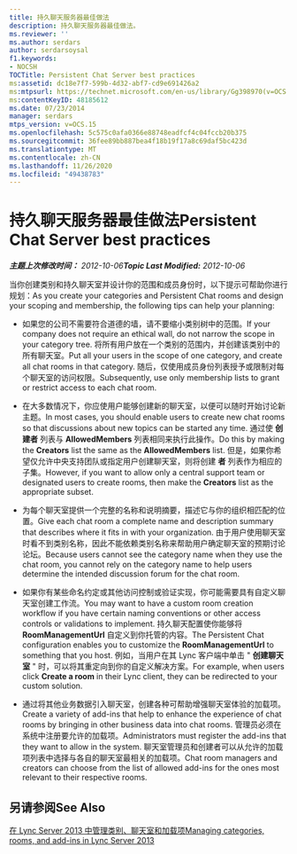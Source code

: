 ```yaml
---
title: 持久聊天服务器最佳做法
description: 持久聊天服务器最佳做法。
ms.reviewer: ''
ms.author: serdars
author: serdarsoysal
f1.keywords:
- NOCSH
TOCTitle: Persistent Chat Server best practices
ms:assetid: dc18e7f7-599b-4d32-abf7-cd9e691426a2
ms:mtpsurl: https://technet.microsoft.com/en-us/library/Gg398970(v=OCS.15)
ms:contentKeyID: 48185612
ms.date: 07/23/2014
manager: serdars
mtps_version: v=OCS.15
ms.openlocfilehash: 5c575c0afa0366e88748eadfcf4c04fccb20b375
ms.sourcegitcommit: 36fee89bb887bea4f18b19f17a8c69daf5bc423d
ms.translationtype: MT
ms.contentlocale: zh-CN
ms.lasthandoff: 11/26/2020
ms.locfileid: "49438783"
---
```

# <a name="persistent-chat-server-best-practices"></a><span data-ttu-id="8036c-103">持久聊天服务器最佳做法</span><span class="sxs-lookup"><span data-stu-id="8036c-103">Persistent Chat Server best practices</span></span>

<div data-xmlns="http://www.w3.org/1999/xhtml">

<div class="topic" data-xmlns="http://www.w3.org/1999/xhtml" data-msxsl="urn:schemas-microsoft-com:xslt" data-cs="https://msdn.microsoft.com/">

<div data-asp="https://msdn2.microsoft.com/asp">



</div>

<div id="mainSection">

<div id="mainBody"><span data-ttu-id="8036c-104">

<span> </span></span><span class="sxs-lookup"><span data-stu-id="8036c-104">

<span> </span></span></span>

<span data-ttu-id="8036c-105">_**主题上次修改时间：** 2012-10-06_</span><span class="sxs-lookup"><span data-stu-id="8036c-105">_**Topic Last Modified:** 2012-10-06_</span></span>

<span data-ttu-id="8036c-106">当你创建类别和持久聊天室并设计你的范围和成员身份时，以下提示可帮助你进行规划：</span><span class="sxs-lookup"><span data-stu-id="8036c-106">As you create your categories and Persistent Chat rooms and design your scoping and membership, the following tips can help your planning:</span></span>

  - <span data-ttu-id="8036c-107">如果您的公司不需要符合道德的墙，请不要缩小类别树中的范围。</span><span class="sxs-lookup"><span data-stu-id="8036c-107">If your company does not require an ethical wall, do not narrow the scope in your category tree.</span></span> <span data-ttu-id="8036c-108">将所有用户放在一个类别的范围内，并创建该类别中的所有聊天室。</span><span class="sxs-lookup"><span data-stu-id="8036c-108">Put all your users in the scope of one category, and create all chat rooms in that category.</span></span> <span data-ttu-id="8036c-109">随后，仅使用成员身份列表授予或限制对每个聊天室的访问权限。</span><span class="sxs-lookup"><span data-stu-id="8036c-109">Subsequently, use only membership lists to grant or restrict access to each chat room.</span></span>

  - <span data-ttu-id="8036c-110">在大多数情况下，你应使用户能够创建新的聊天室，以便可以随时开始讨论新主题。</span><span class="sxs-lookup"><span data-stu-id="8036c-110">In most cases, you should enable users to create new chat rooms so that discussions about new topics can be started any time.</span></span> <span data-ttu-id="8036c-111">通过使 **创建者** 列表与 **AllowedMembers** 列表相同来执行此操作。</span><span class="sxs-lookup"><span data-stu-id="8036c-111">Do this by making the **Creators** list the same as the **AllowedMembers** list.</span></span> <span data-ttu-id="8036c-112">但是，如果你希望仅允许中央支持团队或指定用户创建聊天室，则将创建 **者** 列表作为相应的子集。</span><span class="sxs-lookup"><span data-stu-id="8036c-112">However, if you want to allow only a central support team or designated users to create rooms, then make the **Creators** list as the appropriate subset.</span></span>

  - <span data-ttu-id="8036c-113">为每个聊天室提供一个完整的名称和说明摘要，描述它与你的组织相匹配的位置。</span><span class="sxs-lookup"><span data-stu-id="8036c-113">Give each chat room a complete name and description summary that describes where it fits in with your organization.</span></span> <span data-ttu-id="8036c-114">由于用户使用聊天室时看不到类别名称，因此不能依赖类别名称来帮助用户确定聊天室的预期讨论论坛。</span><span class="sxs-lookup"><span data-stu-id="8036c-114">Because users cannot see the category name when they use the chat room, you cannot rely on the category name to help users determine the intended discussion forum for the chat room.</span></span>

  - <span data-ttu-id="8036c-115">如果你有某些命名约定或其他访问控制或验证实现，你可能需要具有自定义聊天室创建工作流。</span><span class="sxs-lookup"><span data-stu-id="8036c-115">You may want to have a custom room creation workflow if you have certain naming conventions or other access controls or validations to implement.</span></span> <span data-ttu-id="8036c-116">持久聊天配置使你能够将 **RoomManagementUrl** 自定义到你托管的内容。</span><span class="sxs-lookup"><span data-stu-id="8036c-116">The Persistent Chat configuration enables you to customize the **RoomManagementUrl** to something that you host.</span></span> <span data-ttu-id="8036c-117">例如，当用户在其 Lync 客户端中单击 " **创建聊天室** " 时，可以将其重定向到你的自定义解决方案。</span><span class="sxs-lookup"><span data-stu-id="8036c-117">For example, when users click **Create a room** in their Lync client, they can be redirected to your custom solution.</span></span>

  - <span data-ttu-id="8036c-118">通过将其他业务数据引入聊天室，创建各种可帮助增强聊天室体验的加载项。</span><span class="sxs-lookup"><span data-stu-id="8036c-118">Create a variety of add-ins that help to enhance the experience of chat rooms by bringing in other business data into chat rooms.</span></span> <span data-ttu-id="8036c-119">管理员必须在系统中注册要允许的加载项。</span><span class="sxs-lookup"><span data-stu-id="8036c-119">Administrators must register the add-ins that they want to allow in the system.</span></span> <span data-ttu-id="8036c-120">聊天室管理员和创建者可以从允许的加载项列表中选择与各自的聊天室最相关的加载项。</span><span class="sxs-lookup"><span data-stu-id="8036c-120">Chat room managers and creators can choose from the list of allowed add-ins for the ones most relevant to their respective rooms.</span></span>

<div>

## <a name="see-also"></a><span data-ttu-id="8036c-121">另请参阅</span><span class="sxs-lookup"><span data-stu-id="8036c-121">See Also</span></span>


[<span data-ttu-id="8036c-122">在 Lync Server 2013 中管理类别、聊天室和加载项</span><span class="sxs-lookup"><span data-stu-id="8036c-122">Managing categories, rooms, and add-ins in Lync Server 2013</span></span>](lync-server-2013-managing-categories-rooms-and-add-ins.md)  
  

<span data-ttu-id="8036c-123"></div>

</div>

<span> </span>

</div>

</div>

</span><span class="sxs-lookup"><span data-stu-id="8036c-123"></div>

</div>

<span> </span>

</div>

</div>

</span></span></div>

